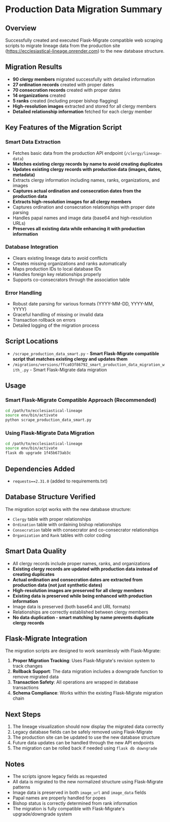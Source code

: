 # Production Data Migration Summary

## Overview
Successfully created and executed Flask-Migrate compatible web scraping scripts to migrate lineage data from the production site (https://ecclesiastical-lineage.onrender.com) to the new database structure.

## Migration Results
- **90 clergy members** migrated successfully with detailed information
- **27 ordination records** created with proper dates
- **70 consecration records** created with proper dates
- **14 organizations** created
- **5 ranks** created (including proper bishop flagging)
- **High-resolution images** extracted and stored for all clergy members
- **Detailed relationship information** fetched for each clergy member

## Key Features of the Migration Script

### Smart Data Extraction
- Fetches basic data from the production API endpoint (`/clergy/lineage-data`)
- **Matches existing clergy records by name to avoid creating duplicates**
- **Updates existing clergy records with production data (images, dates, metadata)**
- Extracts clergy information including names, ranks, organizations, and images
- **Captures actual ordination and consecration dates from the production data**
- **Extracts high-resolution images for all clergy members**
- Captures ordination and consecration relationships with proper date parsing
- Handles papal names and image data (base64 and high-resolution URLs)
- **Preserves all existing data while enhancing it with production information**

### Database Integration
- Clears existing lineage data to avoid conflicts
- Creates missing organizations and ranks automatically
- Maps production IDs to local database IDs
- Handles foreign key relationships properly
- Supports co-consecrators through the association table

### Error Handling
- Robust date parsing for various formats (YYYY-MM-DD, YYYY-MM, YYYY)
- Graceful handling of missing or invalid data
- Transaction rollback on errors
- Detailed logging of the migration process

## Script Locations
- `/scrape_production_data_smart.py` - **Smart Flask-Migrate compatible script that matches existing clergy and updates them**
- `/migrations/versions/ffca03f86792_smart_production_data_migration_with_.py` - Smart Flask-Migrate data migration

## Usage

### Smart Flask-Migrate Compatible Approach (Recommended)
```bash
cd /path/to/ecclesiastical-lineage
source env/bin/activate
python scrape_production_data_smart.py
```

### Using Flask-Migrate Data Migration
```bash
cd /path/to/ecclesiastical-lineage
source env/bin/activate
flask db upgrade 1f45b673ab3c
```

## Dependencies Added
- `requests==2.31.0` (added to requirements.txt)

## Database Structure Verified
The migration script works with the new database structure:
- `Clergy` table with proper relationships
- `Ordination` table with ordaining bishop relationships
- `Consecration` table with consecrator and co-consecrator relationships
- `Organization` and `Rank` tables with color coding

## Smart Data Quality
- All clergy records include proper names, ranks, and organizations
- **Existing clergy records are updated with production data instead of creating duplicates**
- **Actual ordination and consecration dates are extracted from production data (not just synthetic dates)**
- **High-resolution images are preserved for all clergy members**
- **Existing data is preserved while being enhanced with production information**
- Image data is preserved (both base64 and URL formats)
- Relationships are correctly established between clergy members
- **No data duplication - smart matching by name prevents duplicate clergy records**

## Flask-Migrate Integration
The migration scripts are designed to work seamlessly with Flask-Migrate:

1. **Proper Migration Tracking**: Uses Flask-Migrate's revision system to track changes
2. **Rollback Support**: The data migration includes a downgrade function to remove migrated data
3. **Transaction Safety**: All operations are wrapped in database transactions
4. **Schema Compliance**: Works within the existing Flask-Migrate migration chain

## Next Steps
1. The lineage visualization should now display the migrated data correctly
2. Legacy database fields can be safely removed using Flask-Migrate
3. The production site can be updated to use the new database structure
4. Future data updates can be handled through the new API endpoints
5. The migration can be rolled back if needed using `flask db downgrade`

## Notes
- The scripts ignore legacy fields as requested
- All data is migrated to the new normalized structure using Flask-Migrate patterns
- Image data is preserved in both `image_url` and `image_data` fields
- Papal names are properly handled for popes
- Bishop status is correctly determined from rank information
- The migration is fully compatible with Flask-Migrate's upgrade/downgrade system
